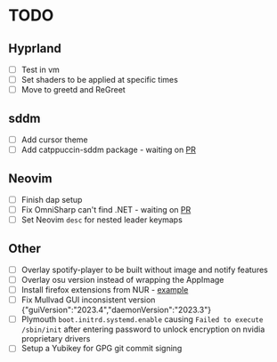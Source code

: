 # TODO

## Hyprland

- [ ] Test in vm
- [ ] Set shaders to be applied at specific times
- [ ] Move to greetd and ReGreet

## sddm

- [ ] Add cursor theme
- [ ] Add catppuccin-sddm package - waiting on [PR](https://github.com/NixOS/nixpkgs/pull/240990)

## Neovim

- [ ] Finish dap setup
- [ ] Fix OmniSharp can't find .NET - waiting on [PR](https://github.com/NixOS/nixpkgs/pull/249091)
- [ ] Set Neovim `desc` for nested leader keymaps

## Other

- [ ] Overlay spotify-player to be built without image and notify features
- [ ] Overlay osu version instead of wrapping the AppImage
- [ ] Install firefox extensions from NUR - [example](https://github.com/rhoriguchi/nixos-setup/blob/master/flake.nix)
- [ ] Fix Mullvad GUI inconsistent version {"guiVersion":"2023.4","daemonVersion":"2023.3"}
- [ ] Plymouth `boot.initrd.systemd.enable` causing `Failed to execute /sbin/init` after entering password to unlock encryption on nvidia proprietary drivers
- [ ] Setup a Yubikey for GPG git commit signing

